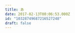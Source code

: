 ```yaml
---
title: あ
date: 2017-02-13T00:06:53.000Z
id: "10328749687216527248"
draft: false
---
```

<script type="application/ld+json">
{
"@context": "http://schema.org",
"@type": "SoftwareSourceCode",
"name": "GitHub.Upload.ByShell.201702020912",
"description": "GitHubリポジトリを作成してローカルDBに登録するシェルスクリプト（仮）",
"dateCreated": "2017-02-02T09:12:00Z",
"codeRepository": "https://github.com/ytyaru/GitHub.Upload.ByShell.201702020912",
"programmingLanguage": "Python",
"runtimePlatform": "Python3.4.3",
"codeSampleType": "$ python Main.py",
"author": {
  "@context": "http://schema.org",
  "@type": "Person",
  "name": "ytyaru",
  "url": "https://github.com/ytyaru",
  "sameAs": ["http://ytyaru.hatenablog.com/about"]
}
}
</script>
